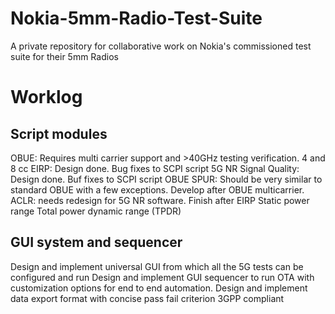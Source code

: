 # Nokia-5mm-Radio-Test-Suite
A private repository for collaborative work on Nokia's commissioned test suite for their 5mm Radios


# Worklog
## Script modules
  OBUE: Requires multi carrier support and >40GHz testing verification. 4 and 8 cc
  EIRP: Design done. Bug fixes to SCPI script 
  5G NR Signal Quality: Design done. Buf fixes to SCPI script 
  OBUE SPUR: Should be very similar to standard OBUE with a few exceptions. Develop after OBUE multicarrier. 
  ACLR: needs redesign for 5G NR software. Finish after EIRP 
  Static power range
  Total power dynamic range (TPDR)

## GUI system and sequencer
  Design and implement universal GUI from which all the 5G tests can be configured and run
  Design and implement GUI sequencer to run OTA with customization options for end to end automation.
  Design and implement data export format with concise pass fail criterion 3GPP compliant 
